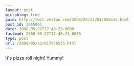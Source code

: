 ```yaml
---
layout: post
microblog: true
guid: http://twit.vmstan.com/2008/05/22/817856535.html
post_id: 3055061
date: 2008-05-22T17:48:23-0600
lastmod: 2008-05-22T17:48:23-0600
type: post
url: /2008/05/22/817856535.html
---
```

It's pizza roll night! Yummy!
